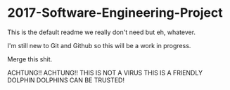 # 2017-Software-Engineering-Project

This is the default readme we really don't need but eh, whatever.

I'm still new to Git and Github so this will be a work in progress.

Merge this shit.

ACHTUNG!! ACHTUNG!!
THIS IS NOT A VIRUS
THIS IS A FRIENDLY DOLPHIN
DOLPHINS CAN BE TRUSTED!
